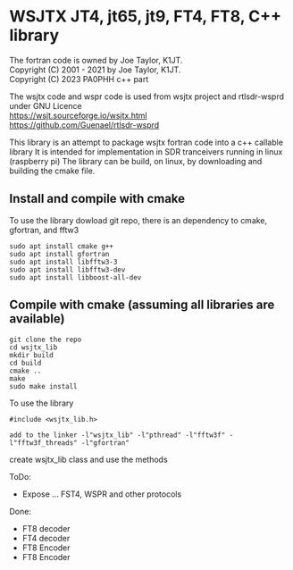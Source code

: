 # WSJTX JT4, jt65, jt9, FT4, FT8, C++ library
The fortran code is owned by Joe Taylor, K1JT. <br />
Copyright (C) 2001 - 2021 by Joe Taylor, K1JT. <br />
Copyright (C) 2023 PA0PHH c++ part <br />

The wsjtx code and wspr code is used from wsjtx project and rtlsdr-wsprd under GNU Licence <br />
https://wsjt.sourceforge.io/wsjtx.html <br />
https://github.com/Guenael/rtlsdr-wsprd <br />

This library is an attempt to package wsjtx fortran code into a c++ callable library
It is intended for implementation in SDR tranceivers running in linux (raspberry pi)
The library can be build, on linux, by downloading and building the cmake file.

## Install and compile with cmake
To use the library dowload git repo, there is an dependency to cmake, gfortran, and fftw3
```
sudo apt install cmake g++
sudo apt install gfortran
sudo apt install libfftw3-3
sudo apt install libfftw3-dev
sudo apt install libboost-all-dev
```

## Compile with cmake (assuming all libraries are available)
```
git clone the repo
cd wsjtx_lib
mkdir build
cd build
cmake ..
make
sudo make install
```
To use the library 
```
#include <wsjtx_lib.h>

add to the linker -l"wsjtx_lib" -l"pthread" -l"fftw3f" -l"fftw3f_threads" -l"gfortran"
```
create wsjtx_lib class and use the methods

ToDo:
- Expose ... FST4, WSPR and other protocols

Done:
- FT8 decoder
- FT4 decoder
- FT8 Encoder
- FT8 Encoder